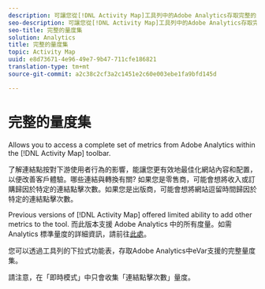 ```yaml
---
description: 可讓您從[!DNL Activity Map]工具列中的Adobe Analytics存取完整的量度集。
seo-description: 可讓您從[!DNL Activity Map]工具列中的Adobe Analytics存取完整的量度集。
seo-title: 完整的量度集
solution: Analytics
title: 完整的量度集
topic: Activity Map
uuid: e8d73671-4e96-49e7-9b47-711cfe186821
translation-type: tm+mt
source-git-commit: a2c38c2cf3a2c1451e2c60e003ebe1fa9bfd145d

---
```



# 完整的量度集

Allows you to access a complete set of metrics from Adobe Analytics within the [!DNL Activity Map] toolbar.

了解連結點按對下游使用者行為的影響，能讓您更有效地最佳化網站內容和配置，以便改善客戶體驗。哪些連結與轉換有關? 如果您是零售商，可能會想將收入或訂購歸因於特定的連結點擊次數。如果您是出版商，可能會想將網站逗留時間歸因於特定的連結點擊次數。

Previous versions of [!DNL Activity Map] offered limited ability to add other metrics to the tool. 而此版本支援 Adobe Analytics 中的所有度量。如需 Analytics 標準量度的詳細資訊，請前往[此處](https://marketing.adobe.com/resources/help/en_US/reference/metrics.html)。

您可以透過工具列的下拉式功能表，存取Adobe Analytics中eVar支援的完整量度集。

請注意，在「即時模式」中只會收集「連結點擊次數」量度。
